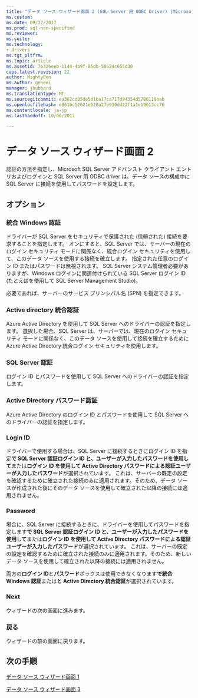```yaml
---
title: "データ ソース ウィザード画面 2 (SQL Server 用 ODBC Driver) |Microsoft ドキュメント"
ms.custom: 
ms.date: 09/27/2017
ms.prod: sql-non-specified
ms.reviewer: 
ms.suite: 
ms.technology:
- drivers
ms.tgt_pltfrm: 
ms.topic: article
ms.assetid: 76326eeb-1144-4b9f-85db-50524c655d30
caps.latest.revision: 22
author: MightyPen
ms.author: genemi
manager: jhubbard
ms.translationtype: MT
ms.sourcegitcommit: ea362cd05de5d1ba17ca717d94354d5786119bab
ms.openlocfilehash: e861bc52621e520a27e930dd22f1a1eb9613cc76
ms.contentlocale: ja-jp
ms.lasthandoff: 10/06/2017

---
```

# <a name="data-source-wizard-screen-2"></a>データ ソース ウィザード画面 2

認証の方法を指定し、Microsoft SQL Server アドバンスト クライアント エントリおよびログインと SQL Server 用 ODBC driver は、データ ソースの構成中に SQL Server に接続を使用してパスワードを設定します。

## <a name="options"></a>オプション

### <a name="with-integrated-windows-authentication"></a>統合 Windows 認証

ドライバーが SQL Server をセキュリティで保護された (信頼された) 接続を要求することを指定します。 オンにすると、SQL Server では、サーバーの現在のログイン セキュリティ モードに関係なく、統合ログイン セキュリティを使用して、このデータ ソースを使用する接続を確立します。 指定された任意のログイン ID またはパスワードは無視されます。 SQL Server システム管理者必要がありますが、Windows ログインに関連付けられている SQL Server ログイン ID (たとえばを使用して SQL Server Management Studio)。

必要であれば、サーバーのサービス プリンシパル名 (SPN) を指定できます。

### <a name="with-active-directory-integrated-authentication"></a>Active directory 統合認証

Azure Active Directory を使用して SQL Server へのドライバーの認証を指定します。 選択した場合、SQL Server は、サーバーでは、現在のログイン セキュリティ モードに関係なく、このデータ ソースを使用して接続を確立するために Azure Active Directory 統合ログイン セキュリティを使用します。

### <a name="with-sql-server-authentication"></a>SQL Server 認証

ログイン ID とパスワードを使用して SQL Server へのドライバーの認証を指定します。

### <a name="with-active-directory-password-authentication"></a>Active Directory パスワード認証

Azure Active Directory のログイン ID とパスワードを使用して SQL Server へのドライバーの認証を指定します。

### <a name="login-id"></a>Login ID

ドライバーで使用する場合は、SQL Server に接続するときにログイン ID を指定**で SQL Server 認証ログイン ID と、ユーザーが入力したパスワードを使用して**または**ログイン ID を使用して Active Directory パスワードによる認証ユーザーが入力したパスワード**が選択されています。 これは、サーバーの既定の設定を確認するために確立された接続のみに適用されます。そのため、データ ソースが作成された後にそのデータ ソースを使用して確立された以降の接続には適用されません。

### <a name="password"></a>Password

場合に、SQL Server に接続するときに、ドライバーを使用してパスワードを指定します**で SQL Server 認証ログイン ID と、ユーザーが入力したパスワードを使用して**または**ログイン ID を使用して Active Directory パスワードによる認証ユーザーが入力したパスワード**が選択されています。 これは、サーバーの既定の設定を確認するために確立された接続のみに適用されます。そのため、新しいデータ ソースを使用して確立された以降の接続には適用されません。

両方の**ログイン ID**と**パスワード**ボックスは使用できなくなります**で統合 Windows 認証**または**と Active Directory 統合認証**が選択されています。

### <a name="next"></a>Next

ウィザードの次の画面に進みます。

### <a name="back"></a>戻る

ウィザードの前の画面に戻ります。

## <a name="next-steps"></a>次の手順

[データ ソース ウィザード画面 1](../../../connect/odbc/windows/dsn-wizard-1.md)

[データ ソース ウィザード画面 3](../../../connect/odbc/windows/dsn-wizard-3.md)


